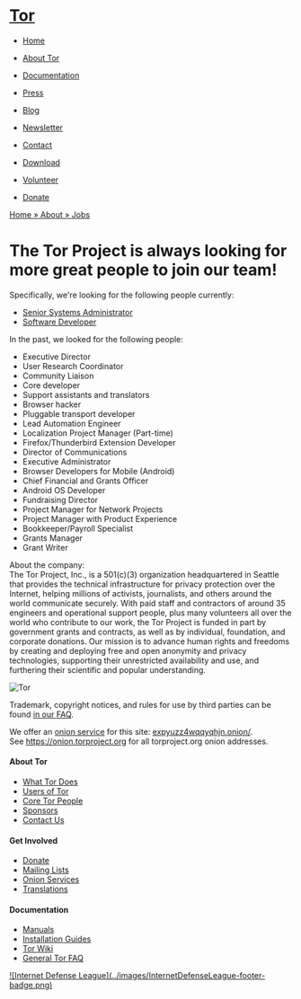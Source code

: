 # [Tor](../index.html.en)

  * [Home](../index.html.en)
  * [About Tor](../about/overview.html.en)
  * [Documentation](../docs/documentation.html.en)
  * [Press](../press/press.html.en)
  * [Blog](https://blog.torproject.org/blog/)
  * [Newsletter](https://newsletter.torproject.org)
  * [Contact](../about/contact.html.en)

  * [Download](../download/download-easy.html.en)
  * [Volunteer](../getinvolved/volunteer.html.en)
  * [Donate](../donate/donate-button.html.en)

[Home » ](../index.html.en) [About » ](../about/overview.html.en)
[Jobs](../about/jobs.html.en)

# The Tor Project is always looking for more great people to join our team!

Specifically, we're looking for the following people currently:

  * [Senior Systems Administrator](../about/jobs-sysadmin.html.en)
  * [Software Developer](../about/jobs-developer-anti-censorship.html.en)

In the past, we looked for the following people:

  * Executive Director
  * User Research Coordinator
  * Community Liaison
  * Core developer
  * Support assistants and translators
  * Browser hacker
  * Pluggable transport developer
  * Lead Automation Engineer
  * Localization Project Manager (Part-time)
  * Firefox/Thunderbird Extension Developer
  * Director of Communications
  * Executive Administrator
  * Browser Developers for Mobile (Android)
  * Chief Financial and Grants Officer
  * Android OS Developer
  * Fundraising Director
  * Project Manager for Network Projects
  * Project Manager with Product Experience
  * Bookkeeper/Payroll Specialist
  * Grants Manager
  * Grant Writer

About the company:  
The Tor Project, Inc., is a 501(c)(3) organization headquartered in Seattle
that provides the technical infrastructure for privacy protection over the
Internet, helping millions of activists, journalists, and others around the
world communicate securely. With paid staff and contractors of around 35
engineers and operational support people, plus many volunteers all over the
world who contribute to our work, the Tor Project is funded in part by
government grants and contracts, as well as by individual, foundation, and
corporate donations. Our mission is to advance human rights and freedoms by
creating and deploying free and open anonymity and privacy technologies,
supporting their unrestricted availability and use, and furthering their
scientific and popular understanding.

![Tor](../images/onion.jpg)

Trademark, copyright notices, and rules for use by third parties can be found
[in our FAQ](../docs/trademark-faq.html.en).

We offer an [onion service](https://www.torproject.org/docs/hidden-services)
for this site: [expyuzz4wqqyqhjn.onion/](http://expyuzz4wqqyqhjn.onion/).  
See <https://onion.torproject.org> for all torproject.org onion addresses.

#### About Tor

  * [What Tor Does](../about/overview.html.en)
  * [Users of Tor](../about/torusers.html.en)
  * [Core Tor People](../about/corepeople.html.en)
  * [Sponsors](../about/sponsors.html.en)
  * [Contact Us](../about/contact.html.en)

#### Get Involved

  * [Donate](../donate/donate-foot.html.en)
  * [Mailing Lists](../docs/documentation.html.en#MailingLists)
  * [Onion Services](../docs/onion-services.html.en)
  * [Translations](../getinvolved/translation.html.en)

#### Documentation

  * [Manuals](../docs/tor-manual.html.en)
  * [Installation Guides](../docs/documentation.html.en)
  * [Tor Wiki](https://trac.torproject.org/projects/tor/wiki/)
  * [General Tor FAQ](../docs/faq.html.en)

[![Internet Defense League](../images/InternetDefenseLeague-footer-
badge.png)](https://internetdefenseleague.org/)

